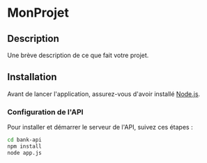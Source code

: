 # MonProjet

## Description
Une brève description de ce que fait votre projet.

## Installation

Avant de lancer l'application, assurez-vous d'avoir installé [Node.js](https://nodejs.org/).

### Configuration de l'API

Pour installer et démarrer le serveur de l'API, suivez ces étapes :

```bash
cd bank-api
npm install
node app.js
